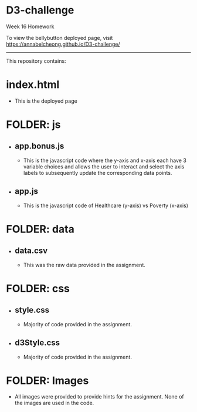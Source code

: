 # D3-challenge
Week 16 Homework

To view the bellybutton deployed page, visit https://annabelcheong.github.io/D3-challenge/

******************************
This repository contains: 

# index.html 
- This is the deployed page

# FOLDER: js
- ## app.bonus.js
	- This is the javascript code where the y-axis and x-axis each have 3 variable choices and allows the user to interact and select the axis labels to subsequently update the corresponding data points.

- ## app.js
	- This is the javascript code of Healthcare (y-axis) vs Poverty (x-axis)

# FOLDER: data
- ## data.csv
	- This was the raw data provided in the assignment.

# FOLDER: css
- ## style.css
	- Majority of code provided in the assignment.
- ## d3Style.css
	- Majority of code provided in the assignment.

# FOLDER: Images
* All images were provided to provide hints for the assignment.
None of the images are used in the code.